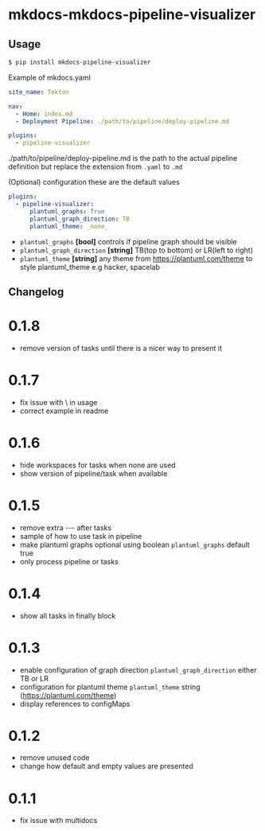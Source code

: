 # mkdocs-mkdocs-pipeline-visualizer



## Usage

```bash
$ pip install mkdocs-pipeline-visualizer
```

Example of mkdocs.yaml

```yaml
site_name: Tekton

nav:
  - Home: index.md
  - Deployment Pipeline: ./path/to/pipeline/deploy-pipeline.md

plugins:
  - pipeline-visualizer
```

./path/to/pipeline/deploy-pipeline.md is the path to the actual pipeline definition but replace the extension from `.yaml` to `.md`

(Optional) configuration these are the default values

```yaml
plugins:
  - pipeline-visualizer:
      plantuml_graphs: True
      plantuml_graph_direction: TB
      plantuml_theme: _none_
```

* `plantuml_graphs` **[bool]** controls if pipeline graph should be visible
* `plantuml_graph_direction` **[string]**  TB(top to bottom) or LR(left to right)
* `plantuml_theme` **[string]** any theme from https://plantuml.com/theme to style plantuml_theme e.g hacker, spacelab

## Changelog

# 0.1.8
* remove version of tasks until there is a nicer way to present it

# 0.1.7
* fix issue with \ in usage
* correct example in readme

# 0.1.6
* hide workspaces for tasks when none are used
* show version of pipeline/task when available 

# 0.1.5
* remove extra --- after tasks
* sample of how to use task in pipeline
* make plantuml graphs optional using boolean `plantuml_graphs` default true
* only process pipeline or tasks

# 0.1.4
* show all tasks in finally block

# 0.1.3
* enable configuration of graph direction `plantuml_graph_direction` either TB or LR
* configuration for plantuml theme `plantuml_theme` string (https://plantuml.com/theme)
* display references to configMaps

# 0.1.2
* remove unused code
* change how default and empty values are presented

# 0.1.1
* fix issue with multidocs

